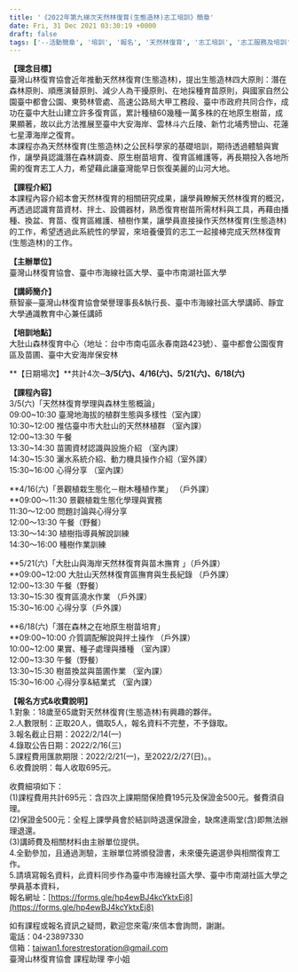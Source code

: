 ```yaml
---
title: '《2022年第九梯次天然林復育(生態造林)志工培訓》簡章'
date: Fri, 31 Dec 2021 03:30:19 +0000
draft: false
tags: ['--活動簡章', '培訓', '報名', '天然林復育', '志工培訓', '志工服務及培訓', '活動訊息', '第九梯', '簡章']
---
```


**【理念目標】**  
臺灣山林復育協會近年推動天然林復育(生態造林)，提出生態造林四大原則：潛在森林原則、順應演替原則、減少人為干擾原則、在地採種育苗原則，與國家自然公園臺中都會公園、東勢林管處、高速公路局大甲工務段、臺中市政府共同合作，成功在臺中大肚山建立許多復育區，累計種植60幾種一萬多株的在地原生樹苗，成果顯著，故以此方法推展至臺中大安海岸、雲林斗六丘陵、新竹北埔秀巒山、花蓮七星潭海岸之復育。  
本課程亦為天然林復育(生態造林)之公民科學家的基礎培訓，期待透過體驗與實作，讓學員認識潛在森林調查、原生樹苗培育、復育區維護等，再長期投入各地所需的復育志工人力，希望藉此讓臺灣能早日恢復美麗的山河大地。

**【課程介紹】**  
本課程內容介紹本會天然林復育的相關研究成果，讓學員瞭解天然林復育的概況，再透過認識育苗資材、拌土、設備器材，熟悉復育樹苗所需材料與工具，再藉由播種、換盆、育苗、復育區維護、植樹作業，讓學員直接操作天然林復育(生態造林)的工作，希望透過此系統性的學習，來培養優質的志工一起接棒完成天然林復育(生態造林)的工作。

**【主辦單位】**  
臺灣山林復育協會、臺中市海線社區大學、臺中市南湖社區大學

**【講師簡介】**  
蔡智豪─臺灣山林復育協會榮譽理事長&執行長、臺中市海線社區大學講師、靜宜大學通識教育中心兼任講師

**【培訓地點】**  
大肚山森林復育中心（地址：台中市南屯區永春南路423號）、臺中都會公園復育區及苗圃、臺中大安海岸保安林

**【日期場次】**共計4次─**3/5(六)、4/16(六)、5/21(六)、6/18(六)**

**【課程內容】**  
3/5(六)「天然林復育學理與森林生態概論」  
09:00~10:30 臺灣地海拔的植群生態與多樣性（室內課）  
10:30~12:00 推估臺中市大肚山的天然林植群 （室內課）  
12:00~13:30 午餐  
13:30~14:30 苗圃資材認識與設施介紹 （室內課）  
14:30~15:30 灑水系統介紹、動力機具操作介紹（室外課）  
15:30~16:00 心得分享 （室內課）

**4/16(六)「景觀植栽生態化－樹木種植作業」 （戶外課）  
**09:00～11:30 景觀植栽生態化學理與實務  
11:30～12:00 問題討論與心得分享  
12:00～13:30 午餐（野餐）  
13:30～14:30 植樹指導員解說訓練  
14:30～16:00 種樹作業訓練

**5/21(六)「大肚山與海岸天然林復育與苗木撫育 」（戶外課）  
**09:00~12:00 大肚山天然林復育區撫育與生長紀錄 （戶外課）  
12:00~13:30 午餐（野餐）  
13:30~15:30 復育區澆水作業 （戶外課）  
15:30~16:00 心得分享（戶外課）

**6/18(六)「潛在森林之在地原生樹苗培育」  
**09:00~10:00 介質調配解說與拌土操作 （戶外課）  
10:00~12:00 果實、種子處理與播種 （室內課）  
12:00~13:30 午餐（野餐）  
13:30~15:30 樹苗換盆與苗圃作業 （室內課）  
15:30~16:00 心得分享&結業式 （室內課）

**【報名方式&收費說明】**  
1.對象：18歲至65歲對天然林復育(生態造林)有興趣的夥伴。  
2.人數限制：正取20人，備取5人，報名資料不完整，不予錄取。  
3.報名截止日期：2022/2/14(一)  
4.錄取公告日期：2022/2/16(三)  
5.課程費用匯款期限：2022/2/21(一)，至2022/2/27(日)。。  
6.收費說明：每人收取695元。  
  
收費細項如下：  
(1)課程費用共計695元：含四次上課期間保險費195元及保證金500元。餐費須自理。  
(2)保證金500元：全程上課學員會於結訓時退還保證金，缺席達兩堂(含)即無法辦理退還。  
(3)講師費及相關材料由主辦單位提供。  
4.全勤參加，且通過測驗，主辦單位將頒發證書，未來優先遴選參與相關復育工作。  
5.請填寫報名資料，此資料同步作為臺中市海線社區大學、臺中市南湖社區大學之學員基本資料，  
報名網址：[https://forms.gle/hp4ewBJ4kcYktxEj8](https://forms.gle/hp4ewBJ4kcYktxEj8)

如有課程或報名資訊之疑問，歡迎您來電/來信本會詢問，謝謝。  
電話：04-23897330  
信箱：[taiwan1.forestrestoration@gmail.com](mailto:taiwan1.forestrestoration@gmail.com)  
臺灣山林復育協會 課程助理 李小姐